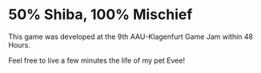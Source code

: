 # 50% Shiba, 100% Mischief
This game was developed at the 9th AAU-Klagenfurt Game Jam within 48 Hours.

Feel free to live a few minutes the life of my pet Evee!
